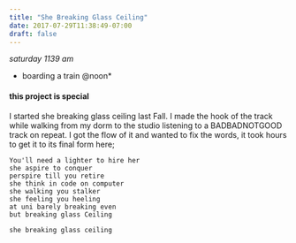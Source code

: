 ```yaml
---
title: "She Breaking Glass Ceiling"
date: 2017-07-29T11:38:49-07:00
draft: false
---
```


*saturday 1139 am*
* boarding a train @noon*

#### this project is special
  
I started she breaking glass ceiling last Fall. I made the hook of the track while walking from my dorm to the studio listening to a BADBADNOTGOOD track on repeat. I got the flow of it and wanted to fix the words, it took hours to get it to its final form here;

```
You'll need a lighter to hire her
she aspire to conquer
perspire till you retire
she think in code on computer
she walking you stalker
she feeling you heeling
at uni barely breaking even
but breaking glass Ceiling

she breaking glass ceiling

```
